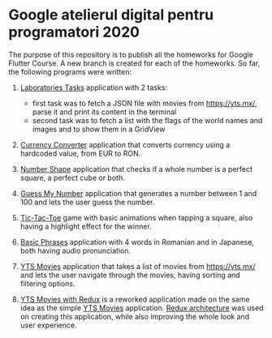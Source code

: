 # Google atelierul digital pentru programatori 2020

The purpose of this repository is to publish all the homeworks for Google Flutter Course. A new branch is created for each of the homeworks. So far, the following programs were written:

1. [Laboratories Tasks](https://github.com/TunsAdrian/Flutter-Google-Course/tree/laboratories-tasks) application with 2 tasks:
   - first task was to fetch a JSON file with movies from https://yts.mx/, parse it and print its content in the terminal
   - second task was to fetch a list with the flags of the world names and images and to show them in a GridView

2. [Currency Converter](https://github.com/TunsAdrian/Flutter-Google-Course/tree/Currency-Converter) application that converts currency using a hardcoded value, from EUR to RON.

3. [Number Shape](https://github.com/TunsAdrian/Flutter-Google-Course/tree/Number-Shape) application that checks if a whole number is a perfect square, a perfect cube or both.

4. [Guess My Number](https://github.com/TunsAdrian/Flutter-Google-Course/tree/Guess-My-Number) application that generates a number between 1 and 100 and lets the user guess the number.

5. [Tic-Tac-Toe](https://github.com/TunsAdrian/Flutter-Google-Course/tree/tic-tac-toe) game with basic animations when tapping a square, also having a highlight effect for the winner.

6. [Basic Phrases](https://github.com/TunsAdrian/Flutter-Google-Course/tree/Basic-Phrases) application with 4 words in Romanian and in Japanese, both having audio pronunciation.

7. [YTS Movies](https://github.com/TunsAdrian/Flutter-Google-Course/tree/YTS-Movies) application that takes a list of movies from https://yts.mx/ and lets the user navigate through the movies, having sorting and filtering options.

8. [YTS Movies with Redux](https://github.com/TunsAdrian/Flutter-Google-Course/tree/YTS-Movies-Redux) is a reworked application made on the same idea as the simple [YTS Movies](https://github.com/TunsAdrian/Flutter-Google-Course/tree/YTS-Movies) application. [Redux architecture](https://blog.novoda.com/introduction-to-redux-in-flutter/) was used on creating this application, while also improving the whole look and user experience.
